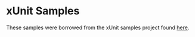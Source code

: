 # xUnit Samples

These samples were borrowed from the xUnit samples project found
[here](https://github.com/xunit/samples.xunit/tree/413e29ab744a354bc26aee2b8748b16d3ef969e6).
